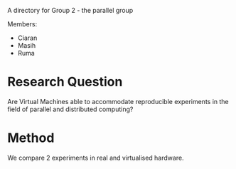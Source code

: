 A directory for Group 2 - the parallel group

Members:
- Ciaran
- Masih
- Ruma

# Research Question
Are Virtual Machines able to accommodate reproducible experiments in the field of parallel and distributed computing?

# Method
We compare 2 experiments in real and virtualised hardware.
